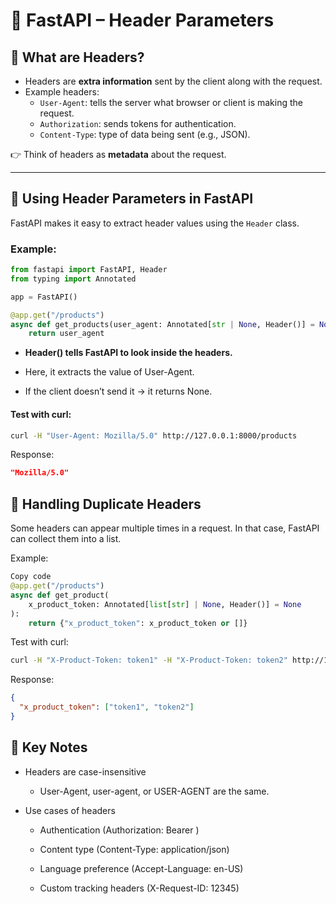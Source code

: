 # 📘 FastAPI – Header Parameters

## 🔹 What are Headers?
- Headers are **extra information** sent by the client along with the request.  
- Example headers:
  - `User-Agent`: tells the server what browser or client is making the request.
  - `Authorization`: sends tokens for authentication.
  - `Content-Type`: type of data being sent (e.g., JSON).

👉 Think of headers as **metadata** about the request.

---

## 🔹 Using Header Parameters in FastAPI
FastAPI makes it easy to extract header values using the `Header` class.

### Example:
```python
from fastapi import FastAPI, Header
from typing import Annotated

app = FastAPI()

@app.get("/products")
async def get_products(user_agent: Annotated[str | None, Header()] = None):
    return user_agent
```
* **Header() tells FastAPI to look inside the headers.**

* Here, it extracts the value of User-Agent.

* If the client doesn’t send it → it returns None.

#### Test with curl:
```bash
curl -H "User-Agent: Mozilla/5.0" http://127.0.0.1:8000/products
```
Response:
```json
"Mozilla/5.0"
```
## 🔹 Handling Duplicate Headers
Some headers can appear multiple times in a request.
In that case, FastAPI can collect them into a list.

Example:
```python
Copy code
@app.get("/products")
async def get_product(
    x_product_token: Annotated[list[str] | None, Header()] = None
):
    return {"x_product_token": x_product_token or []}
```
Test with curl:
```bash
curl -H "X-Product-Token: token1" -H "X-Product-Token: token2" http://127.0.0.1:8000/products
```
Response:
```json
{
  "x_product_token": ["token1", "token2"]
}
```
## 🔹 Key Notes
* Headers are case-insensitive

  * User-Agent, user-agent, or USER-AGENT are the same.


* Use cases of headers

    * Authentication (Authorization: Bearer <token>)

    * Content type (Content-Type: application/json)

    * Language preference (Accept-Language: en-US)

    * Custom tracking headers (X-Request-ID: 12345)